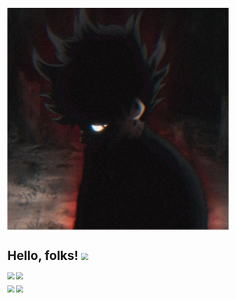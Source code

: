 
![Header](https://github.com/AlexThundrous/AlexThundrous/blob/master/readme_header.jpg?raw=true)


# Hello, folks! <img src="https://raw.githubusercontent.com/MartinHeinz/MartinHeinz/master/wave.gif" width="30px">



<img align="center" src="https://github-readme-stats.vercel.app/api/?username=AlexThundrous&theme=gotham&howicons=true"/>



<img align="center" src="https://github-readme-stats.vercel.app/api/top-langs/?username=AlexThundrous&theme=dracula" />



![](https://img.shields.io/badge/OS-Mac-informational?style=flat&logo=&logoColor=black&color=2bbc8a) ![](https://img.shields.io/badge/Cloud-AWS-informational?style=flat&logo=<LOGO_NAME>&logoColor=black&color=2bbc8a)
 
 
 <!-- Actual text -->











<!--
**AlexThundrous/AlexThundrous** is a ✨ _special_ ✨ repository because its `README.md` (this file) appears on your GitHub profile.
-->


